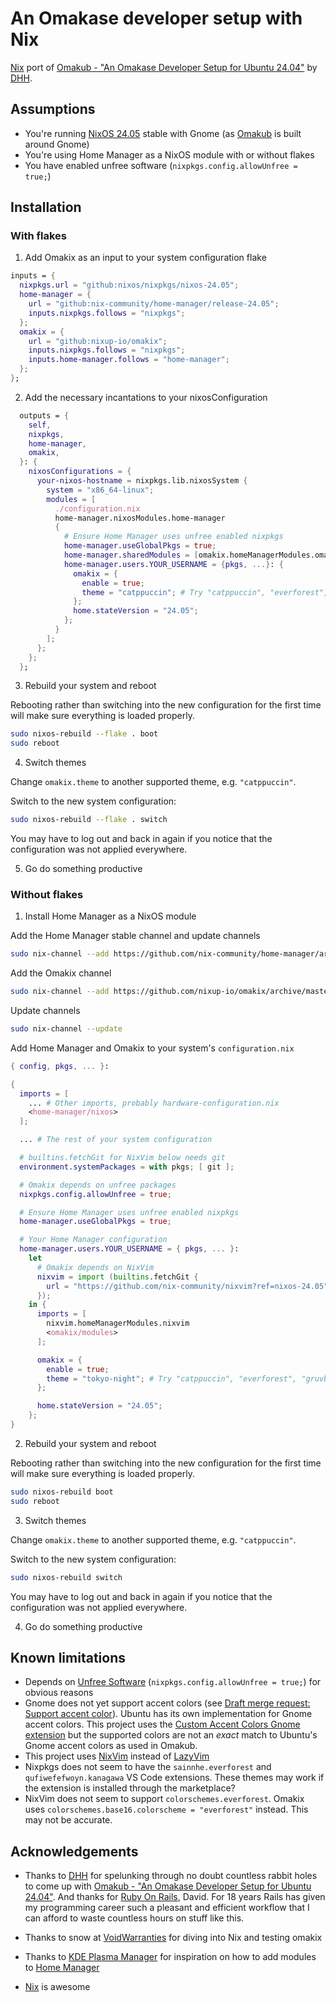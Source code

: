 # An Omakase developer setup with Nix

[Nix](https://nixos.org/) port of [Omakub - "An Omakase Developer Setup for Ubuntu 24.04"](https://omakub.org/) by [DHH](https://dhh.dk/).

## Assumptions

- You're running [NixOS 24.05](https://nixos.org/download/) stable with Gnome (as [Omakub](https://omakub.org) is built around Gnome)
- You're using Home Manager as a NixOS module with or without flakes
- You have enabled unfree software (`nixpkgs.config.allowUnfree = true;`)

## Installation

### With flakes

1. Add Omakix as an input to your system configuration flake

```nix
inputs = {
  nixpkgs.url = "github:nixos/nixpkgs/nixos-24.05";
  home-manager = {
    url = "github:nix-community/home-manager/release-24.05";
    inputs.nixpkgs.follows = "nixpkgs";
  };
  omakix = {
    url = "github:nixup-io/omakix";
    inputs.nixpkgs.follows = "nixpkgs";
    inputs.home-manager.follows = "home-manager";
  };
};
```

2. Add the necessary incantations to your nixosConfiguration

```nix
  outputs = {
    self,
    nixpkgs,
    home-manager,
    omakix,
  }: {
    nixosConfigurations = {
      your-nixos-hostname = nixpkgs.lib.nixosSystem {
        system = "x86_64-linux";
        modules = [
          ./configuration.nix
          home-manager.nixosModules.home-manager
          {
            # Ensure Home Manager uses unfree enabled nixpkgs
            home-manager.useGlobalPkgs = true;
            home-manager.sharedModules = [omakix.homeManagerModules.omakix];
            home-manager.users.YOUR_USERNAME = {pkgs, ...}: {
              omakix = {
                enable = true;
                theme = "catppuccin"; # Try "catppuccin", "everforest", "gruvbox", "kanagawa", "nord" or "rose-pine" instead
              };
              home.stateVersion = "24.05";
            };
          }
        ];
      };
    };
  };
```

3. Rebuild your system and reboot

Rebooting rather than switching into the new configuration for the first time will make sure everything is loaded properly.

```sh
sudo nixos-rebuild --flake . boot
sudo reboot
```

4. Switch themes

Change `omakix.theme` to another supported theme, e.g. `"catppuccin"`.

Switch to the new system configuration:

```sh
sudo nixos-rebuild --flake . switch
```

You may have to log out and back in again if you notice that the configuration was not applied everywhere.

5. Go do something productive

### Without flakes

1. Install Home Manager as a NixOS module

Add the Home Manager stable channel and update channels

```sh
sudo nix-channel --add https://github.com/nix-community/home-manager/archive/release-24.05.tar.gz home-manager
```

Add the Omakix channel

```sh
sudo nix-channel --add https://github.com/nixup-io/omakix/archive/master.tar.gz omakix
```

Update channels

```sh
sudo nix-channel --update
```

Add Home Manager and Omakix to your system's `configuration.nix`

```nix
{ config, pkgs, ... }:

{
  imports = [
    ... # Other imports, probably hardware-configuration.nix
    <home-manager/nixos>
  ];

  ... # The rest of your system configuration

  # builtins.fetchGit for NixVim below needs git
  environment.systemPackages = with pkgs; [ git ];

  # Omakix depends on unfree packages
  nixpkgs.config.allowUnfree = true;

  # Ensure Home Manager uses unfree enabled nixpkgs
  home-manager.useGlobalPkgs = true;

  # Your Home Manager configuration
  home-manager.users.YOUR_USERNAME = { pkgs, ... }:
    let
      # Omakix depends on NixVim
      nixvim = import (builtins.fetchGit {
        url = "https://github.com/nix-community/nixvim?ref=nixos-24.05";
      });
    in {
      imports = [
        nixvim.homeManagerModules.nixvim
        <omakix/modules>
      ];

      omakix = {
        enable = true;
        theme = "tokyo-night"; # Try "catppuccin", "everforest", "gruvbox", "kanagawa", "nord" or "rose-pine" instead
      };

      home.stateVersion = "24.05";
    };
}
```

2. Rebuild your system and reboot

Rebooting rather than switching into the new configuration for the first time will make sure everything is loaded properly.

```sh
sudo nixos-rebuild boot
sudo reboot
```

3. Switch themes

Change `omakix.theme` to another supported theme, e.g. `"catppuccin"`.

Switch to the new system configuration:

```sh
sudo nixos-rebuild switch
```

You may have to log out and back in again if you notice that the configuration was not applied everywhere.

4. Go do something productive

## Known limitations

- Depends on [Unfree Software](https://wiki.nixos.org/wiki/Unfree_Software) (`nixpkgs.config.allowUnfree = true;`) for obvious reasons
- Gnome does not yet support accent colors (see [Draft merge request: Support accent color](https://gitlab.gnome.org/GNOME/gnome-shell/-/merge_requests/2715)). Ubuntu has its own implementation for Gnome accent colors. This project uses the [Custom Accent Colors Gnome extension](https://extensions.gnome.org/extension/5547/custom-accent-colors/) but the supported colors are not an _exact_ match to Ubuntu's Gnome accent colors as used in Omakub.
- This project uses [NixVim](https://github.com/nix-community/nixvim) instead of [LazyVim](https://www.lazyvim.org/)
- Nixpkgs does not seem to have the `sainnhe.everforest` and `qufiwefefwoyn.kanagawa` VS Code extensions. These themes may work if the extension is installed through the marketplace?
- NixVim does not seem to support `colorschemes.everforest`. Omakix uses `colorschemes.base16.colorscheme = "everforest"` instead. This may not be accurate.

## Acknowledgements

- Thanks to [DHH](https://dhh.dk/) for spelunking through no doubt countless rabbit holes to come up with [Omakub - "An Omakase Developer Setup for Ubuntu 24.04"](https://omakub.org/). And thanks for [Ruby On Rails](https://rubyonrails.org/), David. For 18 years Rails has given my programming career such a pleasant and efficient workflow that I can afford to waste countless hours on stuff like this.

- Thanks to snow at [VoidWarranties](https://we.voidwarranties.be/) for diving into Nix and testing omakix

- Thanks to [KDE Plasma Manager](https://github.com/pjones/plasma-manager) for inspiration on how to add modules to [Home Manager](https://github.com/nix-community/home-manager)

- [Nix](https://nixos.org/) is awesome
